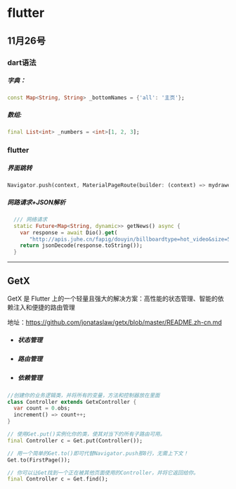 # flutter

## 11月26号

### dart语法

##### 字典：

```dart
const Map<String, String> _bottomNames = {'all': '主页'};
```

##### 数组:

```dart
final List<int> _numbers = <int>[1, 2, 3];
```

### flutter

##### 界面跳转

```dart
Navigator.push(context, MaterialPageRoute(builder: (context) => mydrawer()));
```

##### 网路请求+JSON解析

```dart
  /// 网络请求
  static Future<Map<String, dynamic>> getNews() async {
    var response = await Dio().get(
       "http://apis.juhe.cn/fapig/douyin/billboardtype=hot_video&size=50&key=9eb8ac7020d9bea6048db1f4c6b6d028");
    return jsonDecode(response.toString());
  }
```

-----



## GetX

GetX 是 Flutter 上的一个轻量且强大的解决方案：高性能的状态管理、智能的依赖注入和便捷的路由管理

地址：https://github.com/jonataslaw/getx/blob/master/README.zh-cn.md

- ##### 状态管理

- ##### 路由管理

- ##### 依赖管理

```dart
//创建你的业务逻辑类，并将所有的变量，方法和控制器放在里面
class Controller extends GetxController {
  var count = 0.obs;
  increment() => count++;
}

// 使用Get.put()实例化你的类，使其对当下的所有子路由可用。
final Controller c = Get.put(Controller());

// 用一个简单的Get.to()即可代替Navigator.push那8行，无需上下文！
Get.to(FirstPage());

// 你可以让Get找到一个正在被其他页面使用的Controller，并将它返回给你。
final Controller c = Get.find();

```

